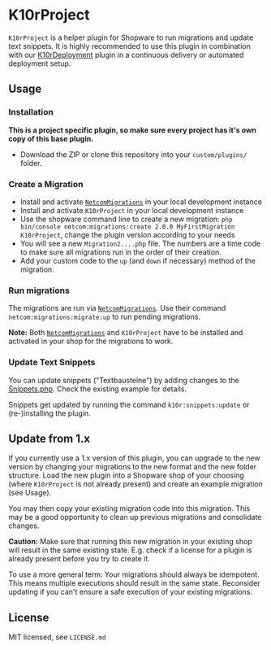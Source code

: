 # K10rProject

`K10rProject` is a helper plugin for Shopware to run migrations and update text snippets. It is highly recommended to use this plugin in combination with our [K10rDeployment](https://github.com/kellerkinderDE/K10rDeployment) plugin in a continuous delivery or automated deployment setup.

## Usage
### Installation
__This is a project specific plugin, so make sure every project has it's own copy of this base plugin.__
* Download the ZIP or clone this repository into your `custom/plugins/` folder.

### Create a Migration
* Install and activate [`NetcomMigrations`](https://github.com/eTribes-Connect-GmbH/NetcomMigrations) in your local development instance
* Install and activate `K10rProject` in your local development instance
* Use the shopware command line to create a new migration: `php bin/console netcom:migrations:create 2.0.0 MyFirstMigration K10rProject`, change the plugin version according to your needs
* You will see a new `Migration2....php` file. The numbers are a time code to make sure all migrations run in the order of their creation.
* Add your custom code to the `up` (and `down` if necessary) method of the migration.

### Run migrations
The migrations are run via [`NetcomMigrations`](https://github.com/eTribes-Connect-GmbH/NetcomMigrations). Use their command `netcom:migrations:migrate:up` to run pending migrations.

__Note:__ Both [`NetcomMigrations`](https://github.com/eTribes-Connect-GmbH/NetcomMigrations) and `K10rProject` have to be installed and activated in your shop for the migrations to work.

### Update Text Snippets
You can update snippets ("Textbausteine") by adding changes to the [Snippets.php](Components/Snippets.php). Check the existing example for details.

Snippets get updated by running the command `k10r:snippets:update` or (re-)installing the plugin.

## Update from 1.x
If you currently use a 1.x version of this plugin, you can upgrade to the new version by changing your migrations to the new format and the new folder structure.
Load the new plugin into a Shopware shop of your choosing (where `K10rProject` is not already present) and create an example migration (see Usage).

You may then copy your existing migration code into this migration. This may be a good opportunity to clean up previous migrations and consolidate changes.

__Caution:__ Make sure that running this new migration in your existing shop will result in the same existing state. E.g. check if a license for a plugin is already present before you try to create it.

To use a more general term: Your migrations should always be idempotent. This means multiple executions should result in the same state. Reconsider updating if you can't ensure a safe execution of your existing migrations.

## License
MIT licensed, see `LICENSE.md`
